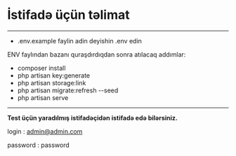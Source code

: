 <h1>İstifadə üçün təlimat</h1>
<hr>
<ul>
    <li>.env.example faylin adin deyishin .env edin</li>
</ul>
ENV faylından bazanı quraşdırdıqdan sonra atılacaq addımlar:
<ul>
    <li>composer install</li>
    <li>php artisan key:generate</li>
    <li>php artisan storage:link</li>
    <li>php artisan migrate:refresh --seed</li>
    <li>php artisan serve</li>
</ul>
<hr>
<p>
<b>Test üçün yaradılmış istifadəçidən istifadə edə bilərsiniz.</b>

login : admin@admin.com

password : password
</p>
